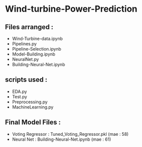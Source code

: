 # Wind-turbine-Power-Prediction


## Files arranged :

- Wind-Turbine-data.ipynb
- Pipelines.py
- Pipeline-Selection.ipynb
- Model-Building.ipynb
- NeuralNet.py
- Building-Neural-Net.ipynb

## scripts used :

- EDA.py
- Test.py
- Preprocessing.py
- MachineLearning.py

## Final Model Files :

- Voting Regressor : Tuned_Voting_Regressor.pkl (mae : 58)
- Neural Net : Building-Neural-Net.ipynb (mae : 61)
